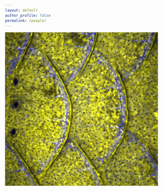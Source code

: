 ```yaml
---
layout: default
author_profile: false
permalink: /people/
---
```


![Fish Scales](/assets/images/scales-krt4-YB.png)
